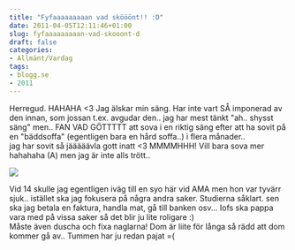 ```yaml
---
title: "Fyfaaaaaaaaan vad skööönt!! :D"
date: 2011-04-05T12:11:46+01:00
slug: fyfaaaaaaaaan-vad-skooont-d
draft: false
categories:
- Allmänt/Vardag
tags:
- blogg.se
- 2011
---
```

Herregud. HAHAHA <3 Jag älskar min säng. Har inte vart SÅ imponerad av den innan, som jossan t.ex. avgudar den.. jag har mest tänkt "ah.. shysst säng" men.. FAN VAD GÖTTTTT att sova i en riktig säng efter att ha sovit på en "bäddsoffa" (egentligen bara en hård soffa..) i flera månader..  
jag har sovit så jääääävla gott inatt <3 MMMMHHH! Vill bara sova mer hahahaha (A) men jag är inte alls trött..  
  
![](/assets/images/blogg.se/dsc02514_141329400.jpg)  
  
Vid 14 skulle jag egentligen iväg till en syo här vid AMA men hon var tyvärr sjuk.. istället ska jag fokusera på några andra saker. Studierna såklart. sen ska jag betala en faktura, handla mat, gå till banken osv... Iofs ska pappa vara med på vissa saker så det blir ju lite roligare :)  
Måste även duscha och fixa naglarna! Dom är liite för långa så rädd att dom kommer gå av.. Tummen har ju redan pajat =(